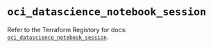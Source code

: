 # `oci_datascience_notebook_session`

Refer to the Terraform Registory for docs: [`oci_datascience_notebook_session`](https://registry.terraform.io/providers/oracle/oci/6.18.0/docs/resources/datascience_notebook_session).
